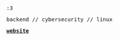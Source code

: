 <samp>
:3

backend // cybersecurity // linux

<a href="https://nisarga.me"><strong>website</strong></a>
<samp>
